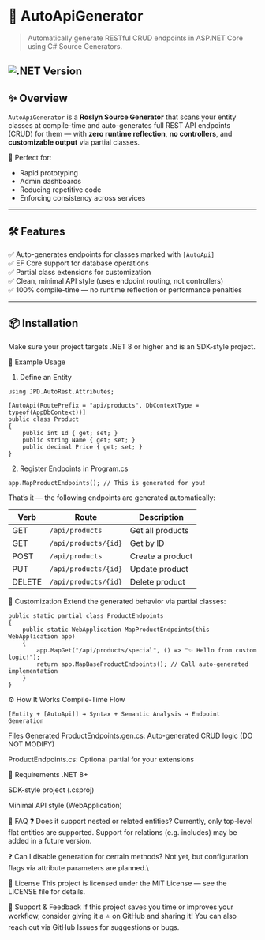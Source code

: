 # 🚀 AutoApiGenerator

> Automatically generate RESTful CRUD endpoints in ASP.NET Core using C# Source Generators.

![.NET Version](https://img.shields.io/badge/.NET-9.0-blueviolet)
---

## ✨ Overview

`AutoApiGenerator` is a **Roslyn Source Generator** that scans your entity classes at compile-time and auto-generates full REST API endpoints (CRUD) for them — with **zero runtime reflection**, **no controllers**, and **customizable output** via partial classes.

🎯 Perfect for:
- Rapid prototyping
- Admin dashboards
- Reducing repetitive code
- Enforcing consistency across services

---

## 🛠️ Features

✅ Auto-generates endpoints for classes marked with `[AutoApi]`  
✅ EF Core support for database operations  
✅ Partial class extensions for customization  
✅ Clean, minimal API style (uses endpoint routing, not controllers)  
✅ 100% compile-time — no runtime reflection or performance penalties

---

## 📦 Installation

Make sure your project targets .NET 8 or higher and is an SDK-style project.

🧪 Example Usage
1. Define an Entity
```
using JPD.AutoRest.Attributes;

[AutoApi(RoutePrefix = "api/products", DbContextType = typeof(AppDbContext))]
public class Product
{
    public int Id { get; set; }
    public string Name { get; set; }
    public decimal Price { get; set; }
}
```

2. Register Endpoints in Program.cs

```
app.MapProductEndpoints(); // This is generated for you!
```
That’s it — the following endpoints are generated automatically:

| Verb   | Route                | Description      |
| ------ | -------------------- | ---------------- |
| GET    | `/api/products`      | Get all products |
| GET    | `/api/products/{id}` | Get by ID        |
| POST   | `/api/products`      | Create a product |
| PUT    | `/api/products/{id}` | Update product   |
| DELETE | `/api/products/{id}` | Delete product   |


🧩 Customization
Extend the generated behavior via partial classes:

```
public static partial class ProductEndpoints
{
    public static WebApplication MapProductEndpoints(this WebApplication app)
    {
        app.MapGet("/api/products/special", () => "✨ Hello from custom logic!");
        return app.MapBaseProductEndpoints(); // Call auto-generated implementation
    }
}
```
⚙️ How It Works
Compile-Time Flow
```
[Entity + [AutoApi]] → Syntax + Semantic Analysis → Endpoint Generation
```

Files Generated
ProductEndpoints.gen.cs: Auto-generated CRUD logic (DO NOT MODIFY)

ProductEndpoints.cs: Optional partial for your extensions

🧠 Requirements
.NET 8+

SDK-style project (.csproj)

Minimal API style (WebApplication)

🙋 FAQ
❓ Does it support nested or related entities?
Currently, only top-level flat entities are supported. Support for relations (e.g. includes) may be added in a future version.

❓ Can I disable generation for certain methods?
Not yet, but configuration flags via attribute parameters are planned.\

📄 License
This project is licensed under the MIT License — see the LICENSE file for details.

💬 Support & Feedback
If this project saves you time or improves your workflow, consider giving it a ⭐ on GitHub and sharing it!
You can also reach out via GitHub Issues for suggestions or bugs.
